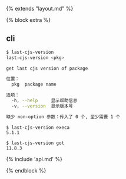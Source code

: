 <!-- AUTO_GENERATED_UNTOUCHED_FLAG -->

{% extends "layout.md" %}

{% block extra %}

## cli

```sh
$ last-cjs-version
last-cjs-version <pkg>

get last cjs version of package

位置：
  pkg  package name                                                     [字符串]

选项：
  -h, --help     显示帮助信息                                             [布尔]
  -v, --version  显示版本号                                               [布尔]

缺少 non-option 参数：传入了 0 个, 至少需要 1 个
```

```
$ last-cjs-version execa
5.1.1

$ last-cjs-version got
11.8.3
```

{% include 'api.md' %}

{% endblock %}
